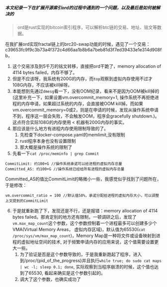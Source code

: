 ##### 本文纪录一下在扩展开源索引ord的过程中遇到的一个问题，以及最后是如何被解决的
> ord是rust实现的bitcoin索引程序，可以解析btc链的交易、地址、铭文等数据。

在我扩展ord实现fractal链上的brc20-swap功能的时候，遇见了一个交易：
c39653fc9f9c3b73a4f372c4d66aa1b8b6a7beb81d3f7ed39433e1e314d908fb，
1. 这个交易涉及到5千万的铭文转移，直接把ord干跪了，memory allocation of 4114 bytes failed，内存不够了。
2. 但是不应该呀，我系统有200G的内存，而`top`观察到虚拟内存使用不过才108G内存，不应该被kill掉呀。
3. 本能想到先通过`dmesg`看一下，没有OOM纪录，看来不是因为OOM被kill掉的(这里补充一下，如果设置vm.overcommit_memory=1, 操作系统不再拒绝进程的内存申请，如果超过系统的内存，会直接被OOM kill掉。而如果vm.overcommit_memory=0或2，则是在申请的时候，发现从操作系统申请不到，程序这一层会失败，不会触发OOM，程序会gracefully shutdown.)。这点符合实际108G的内存使用 < 机器有200G内存的事实。
4. 那应该是什么地方有进程内存使用限制导致的了。
   1. 先检查下docker-compose.yaml的memlimit,没有限制
   2. rust程序本身也没有设置限制
   3. 那大概是操作系统的限制了
5. 先看一下`cat /proc/meminfo | grep Commit`
```
CommitLimit: 约100+G //操作系统承诺可以给进程的虚拟内存总量
Committed_AS: 约100+G //操作系统已经给所有进程的虚拟内存总量
```
Committed_AS的值比CommitLimit的略微小一些，我感觉似乎找到了问题所在，于是修改：
```
vm.overcommit_ratio = 100 //默认值50%，承诺分配给进程的虚拟内存大小，可以调整上文提到的CommitLimit
```
6. 于是就重新跑了下，发现还是不行，还是报错：memory allocation of 4114 bytes failed。那肯定别的地方还有限制，一顿调研之后，发现了`vm.max_map_count`这个参数，这个参数控制着一个进程最多可以创建多少个VMA(Virtual Memory Areas， 虚拟内存区域)，默认值为65530(`cat /proc/sys/vm/max_map_count`)，Memory Map是一种将文件或设备映射到进程的虚拟地址空间的技术, 对于频繁申请内存的应用来说，这个值需要设置更大一些。
   1. 为了验证是否是这个参数导致的，于是我重新跑起了程序，进入到/proc/{pid_of_the_progress}并且执行`while true; do sudo cat maps | wc -l; sleep 0.1; done`, 实际观察到当程序崩溃的时候，这个值也达到了65530, 看起来确实是这个参数引起的。
   2. 调大了这个参数，也确实成功了
